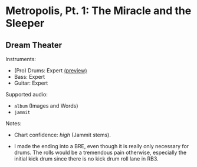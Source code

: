 # Metropolis, Pt. 1: The Miracle and the Sleeper

## Dream Theater

Instruments:

  * (Pro) Drums: Expert
    [(preview)](http://pages.cs.wisc.edu/~tolly/customs/?artist=dream-theater&title=metropolis-pt-1)
  * Bass: Expert
  * Guitar: Expert

Supported audio:

  * `album` (Images and Words)
  * `jammit`

Notes:

  * Chart confidence: *high* (Jammit stems).

  * I made the ending into a BRE, even though it is really only necessary for
    drums. The rolls would be a tremendous pain otherwise, especially the
    initial kick drum since there is no kick drum roll lane in RB3.
